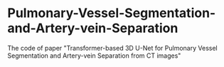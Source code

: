 # Pulmonary-Vessel-Segmentation-and-Artery-vein-Separation
The code of paper "Transformer-based 3D U-Net for Pulmonary Vessel Segmentation and Artery-vein Separation from CT images"
